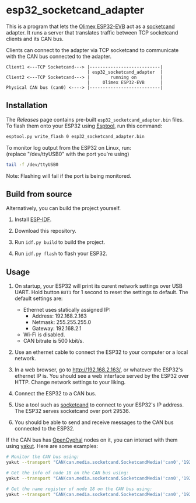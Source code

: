 # esp32_socketcand_adapter

This is a program that lets the [Olimex ESP32-EVB](https://www.olimex.com/Products/IoT/ESP32/ESP32-EVB/open-source-hardware)
act as a [socketcand](https://github.com/linux-can/socketcand/) adapter.
It runs a server that translates traffic between TCP socketcand clients and its CAN bus.

Clients can connect to the adapter via TCP socketcand
to communicate with the CAN bus connected to the adapter.

```
Client1 <---TCP Socketcand---> |---------------------------|
                               | esp32_socketcand_adapter  |
Client2 <---TCP Socketcand---> |        running on         |
                               |     Olimex ESP32-EVB      |
Physical CAN bus (can0) <----> |---------------------------|
```

## Installation
The *Releases* page contains pre-built `esp32_socketcand_adapter.bin` files.
To flash them onto your ESP32 using
[Esptool](https://docs.espressif.com/projects/esptool/en/latest/esp32/), run this command:

```bash
esptool.py write_flash 0 esp32_socketcand_adapter.bin
```

To monitor log output from the ESP32 on Linux, run: \
(replace "/dev/ttyUSB0" with the port you're using)

```bash
tail -f /dev/ttyUSB0
```

Note: Flashing will fail if the port is being monitored.

## Build from source
Alternatively, you can build the project yourself.

1. Install [ESP-IDF](https://docs.espressif.com/projects/esp-idf/en/stable/esp32/get-started/).

2. Download this repository.

3. Run `idf.py build` to build the project.

3. Run `idf.py flash` to flash your ESP32.


## Usage

1. On startup, your ESP32 will print its curent network settings over USB UART.
Hold button `BUT1` for 1 second to reset the settings to default.
The default settings are:
    - Ethernet uses statically assigned IP:
        - Address: 192.168.2.163
        - Netmask: 255.255.255.0
        - Gateway: 192.168.2.1
    - Wi-Fi is disabled.
    - CAN bitrate is 500 kbit/s.

2. Use an ethernet cable to connect the ESP32 to your computer or a local network.

3. In a web browser, go to <http://192.168.2.163/>,
or whatever the ESP32's ethernet IP is.
You should see a web interface served by the ESP32 over HTTP.
Change network settings to your liking.

4. Connect the ESP32 to a CAN bus.

5. Use a tool such as [socketcand](https://github.com/linux-can/socketcand)
to connect to your ESP32's IP address.
The ESP32 serves socketcand over port 29536.

6. You should be able to send and receive messages to the CAN bus
connected to the ESP32.

If the CAN bus has [OpenCyphal](https://opencyphal.org/) nodes on it,
you can interact with them using
[yakut](https://github.com/OpenCyphal/yakut).
Here are some examples:

```bash
# Monitor the CAN bus using:
yakut --transport "CAN(can.media.socketcand.SocketcandMedia('can0','192.168.2.163'),99)" monitor

# Get the info of node 18 on the CAN bus using:
yakut --transport "CAN(can.media.socketcand.SocketcandMedia('can0','192.168.2.163'),99)" call 18 uavcan.node.GetInfo.1.0 '{}'

# Get the name register of node 18 on the CAN bus using:
yakut --transport "CAN(can.media.socketcand.SocketcandMedia('can0','192.168.2.163'),99)" call 18 uavcan.register.Access.1.0 "{'name':{'name':'NAME'}}"
```
